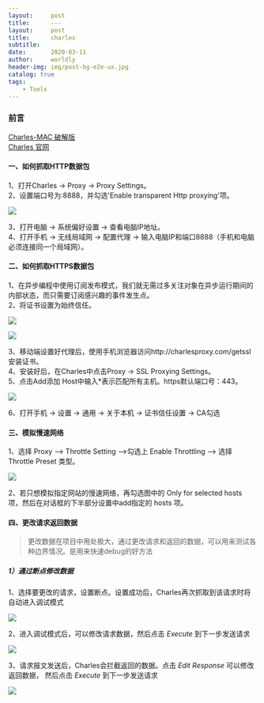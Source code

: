 ```yaml
---
layout:     post
title:      ---
layout:     post
title:      charles
subtitle:   
date:       2020-03-11
author:     worldly
header-img: img/post-bg-e2e-ux.jpg
catalog: true
tags:
    - Tools
---
```


### 前言
[Charles-MAC 破解版](https://xclient.info/s/charles.html?t=edb1714b0aab772f92709b2f6a5a4e936a1d98a3)  
[Charles 官网](https://www.charlesproxy.com/)

#### 一、如何抓取HTTP数据包
1、打开Charles -> Proxy -> Proxy Settings。<br/>
2、设置端口号为:8888，并勾选'Enable transparent Http proxying'项。<br/>

![](https://lmwx.fenzhitech.com/res/6412106ef786da08f40cd4acffaf1fe8.png)

3、打开电脑 -> 系统偏好设置 -> 查看电脑IP地址。<br/>
4、打开手机 -> 无线局域网 -> 配置代理 -> 输入电脑IP和端口8888（手机和电脑必须连接同一个局域网）。

#### 二、如何抓取HTTPS数据包
1、在异步编程中使用订阅发布模式，我们就无需过多关注对象在异步运行期间的内部状态，而只需要订阅感兴趣的事件发生点。<br/>
2、将证书设置为始终信任。<br/>

![](https://lmwx.fenzhitech.com/res/50ca22cce8d2e014df306de0decc2701.png)

![](https://lmwx.fenzhitech.com/res/3619c340eaee72628357348a86790f05.png)

3、移动端设置好代理后，使用手机浏览器访问http://charlesproxy.com/getssl安装证书。<br/>
4、安装好后，在Charles中点击Proxy -> SSL Proxying Settings。<br/>
5、点击Add添加 Host中输入*表示匹配所有主机。https默认端口号：443。<br/>

![](https://lmwx.fenzhitech.com/res/e30a1f555713bf5fa2f998c31768ea37.png)

6、打开手机 -> 设置 -> 通用 -> 关于本机 -> 证书信任设置 -> CA勾选

#### 三、模拟慢速网络
1、选择 Proxy –> Throttle Setting –>勾选上 Enable Throttling –> 选择Throttle Preset 类型。<br/>

![](https://lmwx.fenzhitech.com/res/50ca22cce8d2e014df306de0decc2701.png)

2、若只想模拟指定网站的慢速网络，再勾选图中的 Only for selected hosts 项，然后在对话框的下半部分设置中add指定的 hosts 项。<br/>

#### 四、更改请求返回数据
> 更改数据在项目中用处极大，通过更改请求和返回的数据，可以用来测试各种边界情况。是用来快速debug的好方法

##### 1）通过断点修改数据

1、选择要更改的请求，设置断点。设置成功后，Charles再次抓取到该请求时将自动进入调试模式

![](https://lmwx.fenzhitech.com/res/1d62f731d628f608e5d3e6802ca55cc6.png)

2、进入调试模式后，可以修改请求数据，然后点击 *Execute* 到下一步发送请求

![](https://lmwx.fenzhitech.com/res/10a1184db09bc4faac702fd66d54d0ad.png)

3、请求报文发送后，Charles会拦截返回的数据。点击 *Edit Response* 可以修改返回数据， 然后点击 *Execute* 到下一步发送请求

![](https://lmwx.fenzhitech.com/res/0109bf91b88bfc91f48664d4130bc159.png)
